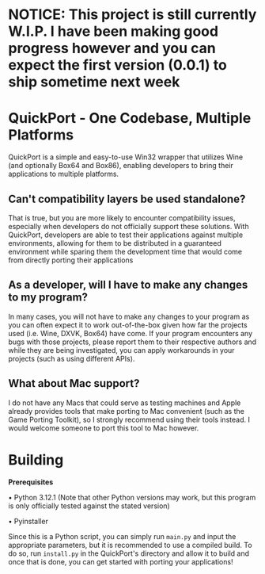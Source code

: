 # NOTICE: This project is still currently W.I.P. I have been making good progress however and you can expect the first version (0.0.1) to ship sometime next week

# QuickPort - One Codebase, Multiple Platforms
QuickPort is a simple and easy-to-use Win32 wrapper that utilizes Wine (and optionally Box64 and Box86), enabling developers to bring their applications to multiple platforms.

## Can't compatibility layers be used standalone?
That is true, but you are more likely to encounter compatibility issues, especially when developers do not officially support these solutions. With QuickPort, developers are able to test their applications against multiple environments, allowing for them to be distributed in a guaranteed environment while sparing them the development time that would come from directly porting their applications

## As a developer, will I have to make any changes to my program?
In many cases, you will not have to make any changes to your program as you can often expect it to work out-of-the-box given how far the projects used (i.e. Wine, DXVK, Box64) have come. If your program encounters any bugs with those projects, please report them to their respective authors and while they are being investigated, you can apply workarounds in your projects (such as using different APIs).

## What about Mac support?
I do not have any Macs that could serve as testing machines and Apple already provides tools that make porting to Mac convenient (such as the Game Porting Toolkit), so I strongly recommend using their tools instead. I would welcome someone to port this tool to Mac however.

# Building
**Prerequisites**

• Python 3.12.1 (Note that other Python versions may work, but this program is only officially tested against the stated version)

• Pyinstaller

Since this is a Python script, you can simply run `main.py` and input the appropriate parameters, but it is recommended to use a compiled build. To do so, run `install.py` in the QuickPort's directory and allow it to build and once that is done, you can get started with porting your applications!

